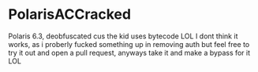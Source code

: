# PolarisACCracked
Polaris 6.3, deobfuscated cus the kid uses bytecode LOL
I dont think it works, as i proberly fucked something up in removing auth but feel free to try it out and open a pull request, anyways take it and make a bypass for it LOL
